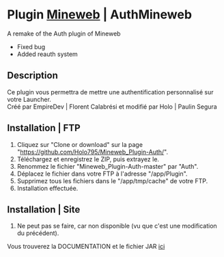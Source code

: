 # Plugin [Mineweb](https://mineweb.org/) | AuthMineweb
A remake of the Auth plugin of Mineweb  
- Fixed bug  
- Added reauth system

## Description
Ce plugin vous permettra de mettre une authentification personnalisé sur votre Launcher.  
Créé par EmpireDev | Florent Calabrési et modifié par Holo | Paulin Segura

## Installation | FTP
1. Cliquez sur "Clone or download" sur la page "https://github.com/Holo795/Mineweb_Plugin-Auth/".
2. Téléchargez et enregistrez le ZIP, puis extrayez le.
3. Renommez le fichier "Mineweb_Plugin-Auth-master" par "Auth".
4. Déplacez le fichier dans votre FTP à l'adresse "/app/Plugin".
5. Supprimez tous les fichiers dans le "/app/tmp/cache" de votre FTP.
6. Installation effectuée.

## Installation | Site
1. Ne peut pas se faire, car non disponible (vu que c'est une modification du précédent).


Vous trouverez la DOCUMENTATION et le fichier JAR [ici](https://github.com/Holo795/Mineweb_Plugin-Auth/tree/master/Documentation)
